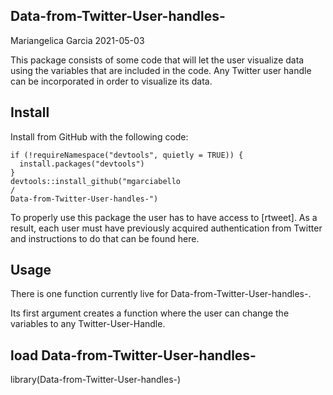## Data-from-Twitter-User-handles-
Mariangelica Garcia 2021-05-03

This package consists of some code that will let the user visualize data using the variables that are included in the code. Any Twitter user handle can be incorporated in order to visualize its data.

## Install
Install from GitHub with the following code:
```
if (!requireNamespace("devtools", quietly = TRUE)) {
  install.packages("devtools")
}
devtools::install_github("mgarciabello
/
Data-from-Twitter-User-handles-")
```
To properly use this package the user has to have access to [rtweet]. As a result, each user must have previously acquired authentication from Twitter and instructions to do that can be found here.

## Usage
There is one function currently live for Data-from-Twitter-User-handles-.

Its first argument creates a function where the user can change the variables to any Twitter-User-Handle.

## load Data-from-Twitter-User-handles-
library(Data-from-Twitter-User-handles-)
